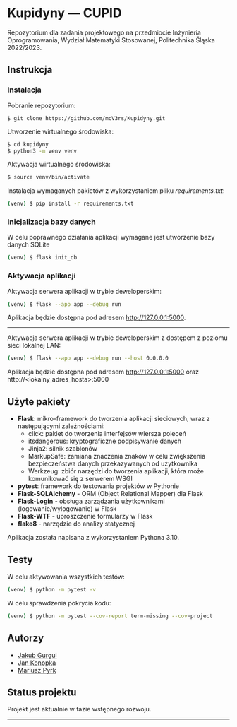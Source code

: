 # Kupidyny — CUPID

Repozytorium dla zadania projektowego na przedmiocie Inżynieria Oprogramowania, Wydział Matematyki Stosowanej,
Politechnika Śląska 2022/2023.

## Instrukcja

### Instalacja

Pobranie repozytorium:

```shell
$ git clone https://github.com/mcV3rs/Kupidyny.git
```

Utworzenie wirtualnego środowiska:

```sh
$ cd kupidyny
$ python3 -m venv venv
```

Aktywacja wirtualnego środowiska:

```sh
$ source venv/bin/activate
```

Instalacja wymaganych pakietów z wykorzystaniem pliku _requirements.txt_:

```sh
(venv) $ pip install -r requirements.txt
```

### Inicjalizacja bazy danych

W celu poprawnego działania aplikacji wymagane jest utworzenie bazy danych SQLite

```sh
(venv) $ flask init_db
```

### Aktywacja aplikacji

Aktywacja serwera aplikacji w trybie deweloperskim:

```sh
(venv) $ flask --app app --debug run
```

Aplikacja będzie dostępna pod adresem http://127.0.0.1:5000.

---

Aktywacja serwera aplikacji w trybie deweloperskim z dostępem z poziomu sieci lokalnej LAN:

```sh
(venv) $ flask --app app --debug run --host 0.0.0.0
```

Aplikacja będzie dostępna pod adresem http://127.0.0.1:5000 oraz http://<lokalny_adres_hosta>:5000

## Użyte pakiety

* **Flask**: mikro-framework do tworzenia aplikacji sieciowych, wraz z następującymi zależnościami:
  * click: pakiet do tworzenia interfejsów wiersza poleceń
  * itsdangerous: kryptograficzne podpisywanie danych
  * Jinja2: silnik szablonów
  * MarkupSafe: zamiana znaczenia znaków w celu zwiększenia bezpieczeństwa danych przekazywanych od użytkownika
  * Werkzeug: zbiór narzędzi do tworzenia aplikacji, która może komunikować się z serwerem WSGI
* **pytest**: framework do testowania projektów w Pythonie
* **Flask-SQLAlchemy** - ORM (Object Relational Mapper) dla Flask
* **Flask-Login** - obsługa zarządzania użytkownikami (logowanie/wylogowanie) w Flask
* **Flask-WTF** - uproszczenie formularzy w Flask
* **flake8** - narzędzie do analizy statycznej

Aplikacja została napisana z wykorzystaniem Pythona 3.10.

## Testy

W celu aktywowania wszystkich testów:

```sh
(venv) $ python -m pytest -v
```

W celu sprawdzenia pokrycia kodu:

```sh
(venv) $ python -m pytest --cov-report term-missing --cov=project
```

## Autorzy

- [Jakub Gurgul](https://gitlab.com/v3rs)
- [Jan Konopka](https://github.com/Jkfre247)
- [Mariusz Pyrk](https://github.com/MariuszPyrk)

## Status projektu

Projekt jest aktualnie w fazie wstępnego rozwoju.

---
